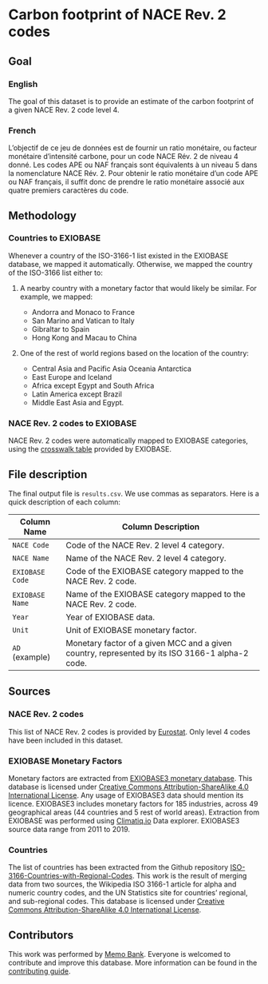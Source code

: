 # Carbon footprint of NACE Rev. 2 codes

## Goal

### English

The goal of this dataset is to provide an estimate of the carbon footprint of a given NACE Rev. 2 code level 4.

### French

L’objectif de ce jeu de données est de fournir un ratio monétaire, ou facteur monétaire d’intensité carbone, pour un code NACE Rév. 2 de niveau 4 donné. Les codes APE ou NAF français sont équivalents à un niveau 5 dans la nomenclature NACE Rév. 2. Pour obtenir le ratio monétaire d’un code APE ou NAF français, il suffit donc de prendre le ratio monétaire associé aux quatre premiers caractères du code.

## Methodology

### Countries to EXIOBASE

Whenever a country of the ISO-3166-1 list existed in the EXIOBASE database, we mapped it automatically. Otherwise, we mapped the country of the ISO-3166 list either to:

1. A nearby country with a monetary factor that would likely be similar. For example, we mapped:

   - Andorra and Monaco to France
   - San Marino and Vatican to Italy
   - Gibraltar to Spain
   - Hong Kong and Macau to China

2. One of the rest of world regions based on the location of the country:

   - Central Asia and Pacific Asia Oceania Antarctica
   - East Europe and Iceland
   - Africa except Egypt and South Africa
   - Latin America except Brazil
   - Middle East Asia and Egypt.

### NACE Rev. 2 codes to EXIOBASE

NACE Rev. 2 codes were automatically mapped to EXIOBASE categories, using the [crosswalk table](https://ntnu.app.box.com/v/EXIOBASEconcordances/file/682195219009) provided by EXIOBASE.

## File description

The final output file is `results.csv`. We use commas as separators. Here is a quick description of each column:

| Column Name | Column Description |
| --- | --- |
| `NACE Code` | Code of the NACE Rev. 2 level 4 category. |
| `NACE Name` | Name of the NACE Rev. 2 level 4 category. |
| `EXIOBASE Code` | Code of the EXIOBASE category mapped to the NACE Rev. 2 code. |
| `EXIOBASE Name` | Name of the EXIOBASE category mapped to the NACE Rev. 2 code. |
| `Year` | Year of EXIOBASE data. |
| `Unit` | Unit of EXIOBASE monetary factor. |
| `AD` (example) | Monetary factor of a given MCC and a given country, represented by its ISO 3166-1 alpha-2 code. |


## Sources

### NACE Rev. 2 codes

This list of NACE Rev. 2 codes is provided by [Eurostat](https://ec.europa.eu/eurostat/web/products-manuals-and-guidelines/-/ks-ra-07-015). Only level 4 codes have been included in this dataset.

### EXIOBASE Monetary Factors

Monetary factors are extracted from [EXIOBASE3 monetary database](https://www.exiobase.eu/index.php/data-download/exiobase3hyb). This database is licensed under [Creative Commons Attribution-ShareAlike 4.0 International License](https://creativecommons.org/licenses/by-sa/4.0/). Any usage of EXIOBASE3 data should mention its licence. EXIOBASE3 includes monetary factors for 185 industries, across 49 geographical areas (44 countries and 5 rest of world areas). Extraction from EXIOBASE was performed using [Climatiq.io](https://www.climatiq.io/explorer?source=EXIOBASE&year=2021) Data explorer. EXIOBASE3 source data range from 2011 to 2019.

### Countries

The list of countries has been extracted from the Github repository [ISO-3166-Countries-with-Regional-Codes](https://github.com/lukes/ISO-3166-Countries-with-Regional-Codes). This work is the result of merging data from two sources, the Wikipedia ISO 3166-1 article for alpha and numeric country codes, and the UN Statistics site for countries’ regional, and sub-regional codes. This database is licensed under [Creative Commons Attribution-ShareAlike 4.0 International License](https://creativecommons.org/licenses/by-sa/4.0/).

## Contributors

This work was performed by [Memo Bank](https://memo.bank/). Everyone is welcomed to contribute and improve this database. More information can be found in the [contributing guide](../CONTRIBUTING.md).
